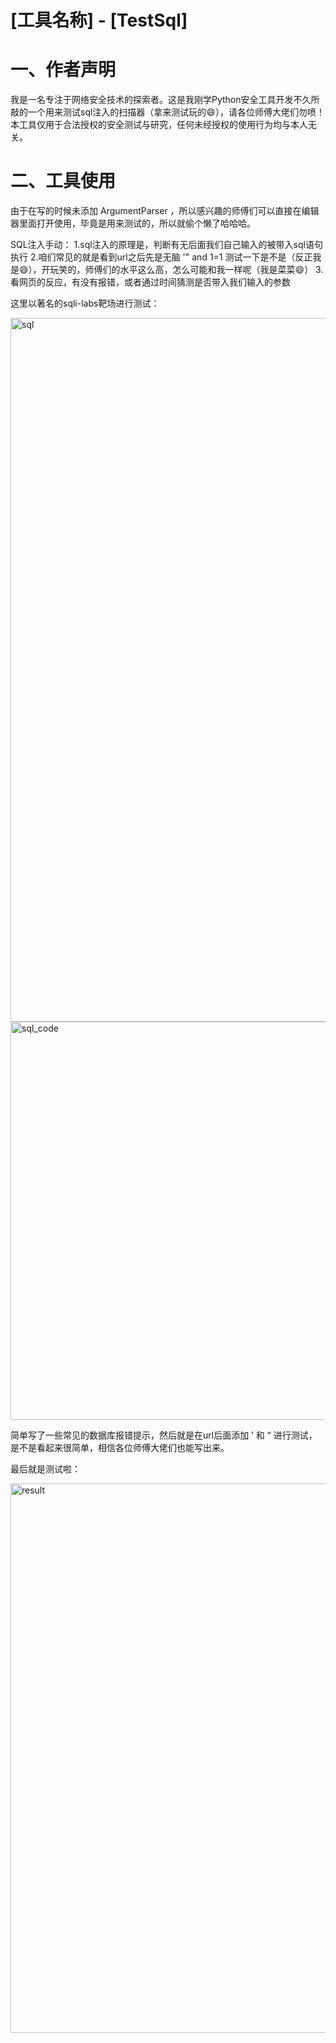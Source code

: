 # [工具名称] - [TestSql]

# 一、作者声明

我是一名专注于网络安全技术的探索者。这是我刚学Python安全工具开发不久所敲的一个用来测试sql注入的扫描器（拿来测试玩的😄），请各位师傅大佬们勿喷！本工具仅用于合法授权的安全测试与研究，任何未经授权的使用行为均与本人无关。

# 二、工具使用

由于在写的时候未添加 ArgumentParser ，所以感兴趣的师傅们可以直接在编辑器里面打开使用，毕竟是用来测试的，所以就偷个懒了哈哈哈。

SQL注入手动：
1.sql注入的原理是，判断有无后面我们自己输入的被带入sql语句执行
2.咱们常见的就是看到url之后先是无脑 '" and 1=1 测试一下是不是（反正我是😄），开玩笑的，师傅们的水平这么高，怎么可能和我一样呢（我是菜菜😄）
3.看网页的反应，有没有报错，或者通过时间猜测是否带入我们输入的参数

这里以著名的sqli-labs靶场进行测试：

<img width="1126" alt="sql" src="https://github.com/user-attachments/assets/123a2623-5861-4d4f-8b04-f91c4e93829d" />


<img width="637" alt="sql_code" src="https://github.com/user-attachments/assets/fdfcb811-5490-48e4-87e5-30512d7aeef6" />


简单写了一些常见的数据库报错提示，然后就是在url后面添加 ’ 和 “ 进行测试，是不是看起来很简单，相信各位师傅大佬们也能写出来。

最后就是测试啦：

<img width="879" alt="result" src="https://github.com/user-attachments/assets/9bdc55d4-a3b9-4750-b131-1a07af110525" />
